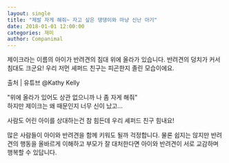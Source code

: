 ```yaml
---
layout: single
title: "제발 자게 해줘~ 자고 싶은 댕댕이와 마냥 신난 아기"
date: 2018-01-01 12:00:00
categories: 재미
author: Companimal
---
```


제이크라는 이름의 아이가 반려견의 침대 위에 올라가 있습니다. 반려견의 덩치가 커서 침대도 크군요! 우리 저먼 셰퍼드 친구는 피곤한지 졸린 모습이에요.

출처 | 유튜브 @Kathy Kelly

"위에 올라가 있어도 상관 없으니까 나 좀 자게 해줘"  
 하지만 제이크는 왜 때문인지 너무 신이 났고...

사람도 어린 아이를 상대하는건 참 힘든데 우리 셰퍼드 친구 힘내요!

많은 사람들이 아이와 반려견을 함께 키워도 될까 걱정합니다. 물론 쉽지는 않지만 반려견의 행동을 올바르게 이해하고 부모가 잘 대처한다면 아이와 반려견이 서로 교감하며 행복할 수 있답니다.
